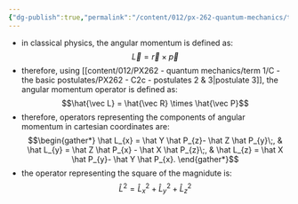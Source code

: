 ```yaml
---
{"dg-publish":true,"permalink":"/content/012/px-262-quantum-mechanics/term-1/d-ladder-operators-and-angular-momentum/px-262-e1a-angular-momentum-operators/","noteIcon":"1","created":"2025-08-27T13:14:15.863+01:00","updated":"2025-01-06T18:15:12.000+00:00"}
---
```


- in classical physics, the angular momentum is defined as: 
  $$\vec L = \vec r \times \vec p$$
- therefore, using [[content/012/PX262 - quantum mechanics/term 1/C - the basic postulates/PX262 - C2c - postulates 2 & 3\|postulate 3]], the angular momentum operator is defined as: 
  $$\hat{\vec L} = \hat{\vec R} \times \hat{\vec P}$$
- therefore, operators representing the components of angular momentum in cartesian coordinates are: 
$$\begin{gather*}
	\hat L_{x} = \hat Y \hat P_{z}- \hat Z \hat P_{y}\;, &
	\hat L_{y} = \hat Z \hat P_{x} - \hat X \hat P_{z}\;, &
	\hat L_{z} = \hat X \hat P_{y}- \hat Y \hat P_{x}.
\end{gather*}$$
- the operator representing the square of the magnidute is:
$$\hat L^{2} = \hat L_{x}^{2} + \hat L_{y}^{2}+ \hat L_{z}^{2} $$
